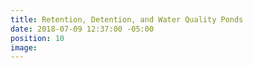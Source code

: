 ```yaml
---
title: Retention, Detention, and Water Quality Ponds
date: 2018-07-09 12:37:00 -05:00
position: 10
image: 
---
```


